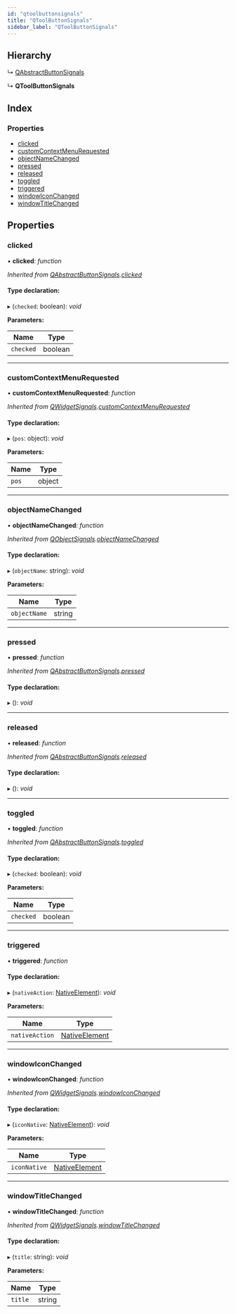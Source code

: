 ```yaml
---
id: "qtoolbuttonsignals"
title: "QToolButtonSignals"
sidebar_label: "QToolButtonSignals"
---
```


## Hierarchy

  ↳ [QAbstractButtonSignals](qabstractbuttonsignals.md)

  ↳ **QToolButtonSignals**

## Index

### Properties

* [clicked](qtoolbuttonsignals.md#clicked)
* [customContextMenuRequested](qtoolbuttonsignals.md#customcontextmenurequested)
* [objectNameChanged](qtoolbuttonsignals.md#objectnamechanged)
* [pressed](qtoolbuttonsignals.md#pressed)
* [released](qtoolbuttonsignals.md#released)
* [toggled](qtoolbuttonsignals.md#toggled)
* [triggered](qtoolbuttonsignals.md#triggered)
* [windowIconChanged](qtoolbuttonsignals.md#windowiconchanged)
* [windowTitleChanged](qtoolbuttonsignals.md#windowtitlechanged)

## Properties

###  clicked

• **clicked**: *function*

*Inherited from [QAbstractButtonSignals](qabstractbuttonsignals.md).[clicked](qabstractbuttonsignals.md#clicked)*

#### Type declaration:

▸ (`checked`: boolean): *void*

**Parameters:**

Name | Type |
------ | ------ |
`checked` | boolean |

___

###  customContextMenuRequested

• **customContextMenuRequested**: *function*

*Inherited from [QWidgetSignals](qwidgetsignals.md).[customContextMenuRequested](qwidgetsignals.md#customcontextmenurequested)*

#### Type declaration:

▸ (`pos`: object): *void*

**Parameters:**

Name | Type |
------ | ------ |
`pos` | object |

___

###  objectNameChanged

• **objectNameChanged**: *function*

*Inherited from [QObjectSignals](qobjectsignals.md).[objectNameChanged](qobjectsignals.md#objectnamechanged)*

#### Type declaration:

▸ (`objectName`: string): *void*

**Parameters:**

Name | Type |
------ | ------ |
`objectName` | string |

___

###  pressed

• **pressed**: *function*

*Inherited from [QAbstractButtonSignals](qabstractbuttonsignals.md).[pressed](qabstractbuttonsignals.md#pressed)*

#### Type declaration:

▸ (): *void*

___

###  released

• **released**: *function*

*Inherited from [QAbstractButtonSignals](qabstractbuttonsignals.md).[released](qabstractbuttonsignals.md#released)*

#### Type declaration:

▸ (): *void*

___

###  toggled

• **toggled**: *function*

*Inherited from [QAbstractButtonSignals](qabstractbuttonsignals.md).[toggled](qabstractbuttonsignals.md#toggled)*

#### Type declaration:

▸ (`checked`: boolean): *void*

**Parameters:**

Name | Type |
------ | ------ |
`checked` | boolean |

___

###  triggered

• **triggered**: *function*

#### Type declaration:

▸ (`nativeAction`: [NativeElement](../globals.md#nativeelement)): *void*

**Parameters:**

Name | Type |
------ | ------ |
`nativeAction` | [NativeElement](../globals.md#nativeelement) |

___

###  windowIconChanged

• **windowIconChanged**: *function*

*Inherited from [QWidgetSignals](qwidgetsignals.md).[windowIconChanged](qwidgetsignals.md#windowiconchanged)*

#### Type declaration:

▸ (`iconNative`: [NativeElement](../globals.md#nativeelement)): *void*

**Parameters:**

Name | Type |
------ | ------ |
`iconNative` | [NativeElement](../globals.md#nativeelement) |

___

###  windowTitleChanged

• **windowTitleChanged**: *function*

*Inherited from [QWidgetSignals](qwidgetsignals.md).[windowTitleChanged](qwidgetsignals.md#windowtitlechanged)*

#### Type declaration:

▸ (`title`: string): *void*

**Parameters:**

Name | Type |
------ | ------ |
`title` | string |
